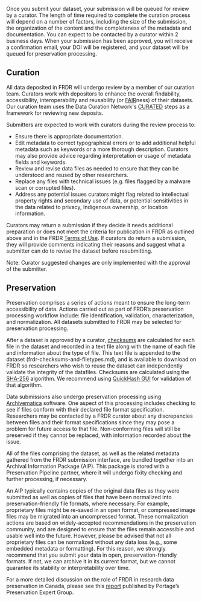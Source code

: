 ﻿Once you submit your dataset, your submission will be queued for review by a curator. The length of time required to complete the curation process will depend on a number of factors, including the size of the submission, the organization of the content and the completeness of the metadata and documentation. You can expect to be contacted by a curator within 2 business days. 
When your submission has been approved, you will receive a confirmation email, your DOI will be registered, and your dataset will be queued for preservation processing. 

## Curation
All data deposited in FRDR will undergo review by a member of our curation team. Curators work with depositors to enhance the overall findability, accessibility, interoperability and reusability (or [FAIR](https://doi.org/10.1038/sdata.2016.18)ness) of their datasets. Our curation team uses the Data Curation Network's [CURATED](https://datacurationnetwork.org/outputs/workflows/) steps as a framework for reviewing new deposits.

Submitters are expected to work with curators during the review process to:

* Ensure there is appropriate documentation.
* Edit metadata to correct typographical errors or to add additional helpful metadata such as keywords or a more thorough description. Curators may also provide advice regarding interpretation or usage of metadata fields and keywords.
* Review and revise data files as needed to ensure that they can be understood and reused by other researchers. 
* Replace any files with technical issues (e.g. files flagged by a malware scan or corrupted files).
* Address any potential issues curators might flag related to intellectual property rights and secondary use of data, or potential sensitivities in the data related to privacy, Indigenous ownership, or location information.

Curators may return a submission if they decide it needs additional preparation or does not meet the criteria for publication in FRDR as outlined above and in the FRDR [Terms of Use](terms_of_use.md). If curators do return a submission, they will provide comments indicating their reasons and suggest what a submitter can do to revise the dataset before resubmitting. 

Note: Curator suggested changes are only implemented with the approval of the submitter.

## Preservation

Preservation comprises a series of actions meant to ensure the long-term accessibility of data. Actions carried out as part of FRDR’s preservation processing workflow include: file identification, validation, characterization, and normalization. All datasets submitted to FRDR may be selected for preservation processing.

After a dataset is approved by a curator, [checksums](https://en.wikipedia.org/wiki/Checksum) are calculated for each file in the dataset and recorded in a text file along with the name of each file and information about the type of file. This text file is appended to the dataset (frdr-checksums-and-filetypes.md), and is available to download on FRDR so researchers who wish to reuse the dataset can independently validate the integrity of the datafiles. Checksums are calculated using the [SHA-256](https://en.wikipedia.org/wiki/SHA-2) algorithm. We recommend using [QuickHash GUI](https://www.quickhash-gui.org/) for validation of that algorithm.

Data submissions also undergo preservation processing using [Archivematica](https://www.archivematica.org) software. One aspect of this processing includes checking to see if files conform with their declared file format specification. Researchers may be contacted by a FRDR curator about any discrepancies between files and their format specifications since they may pose a problem for future access to that file. Non-conforming files will still be preserved if they cannot be replaced, with information recorded about the issue.

All of the files comprising the dataset, as well as the related metadata gathered from the FRDR submission interface, are bundled together into an Archival Information Package (AIP). This package is stored with a Preservation Pipeline partner, where it will undergo fixity checking and further processing, if necessary. 

An AIP typically contains copies of the original data files as they were submitted as well as copies of files that have been normalized into preservation-friendly file formats, where necessary. For example, proprietary files might be re-saved in an open format, or compressed image files may be migrated into an uncompressed format. These normalization actions are based on widely-accepted recommendations in the preservation community, and are designed to ensure that the files remain accessible and usable well into the future. However, please be advised that not all proprietary files can be normalized without any data loss (e.g., some embedded metadata or formatting). For this reason, we strongly recommend that you submit your data in open, preservation-friendly formats. If not, we can archive it in its current format, but we cannot guarantee its stability or interpretability over time.

For a more detailed discussion on the role of FRDR in research data preservation in Canada, please see this [report](https://portagenetwork.ca/wp-content/uploads/2018/05/Portage-PEG-WhitePaper-EN.pdf) published by Portage’s Preservation Expert Group.
